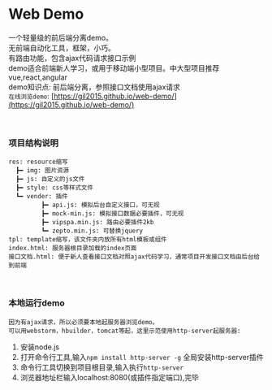 # Web Demo
一个轻量级的前后端分离demo。<br>
无前端自动化工具，框架，小巧。<br>
有路由功能，包含ajax代码请求接口示例<br>
demo适合前端新人学习，或用于移动端小型项目。中大型项目推荐vue,react,angular<br>
demo知识点: 前后端分离，参照接口文档使用ajax请求<br>
`在线浏览demo`: [https://gil2015.github.io/web-demo/](https://gil2015.github.io/web-demo/)


<br>

### 项目结构说明
```
res: resource缩写
  ┣━ img: 图片资源
  ┣━ js: 自定义的js文件
  ┣━ style: css等样式文件
  ┗━ vender: 插件
         ┣━ api.js: 模拟后台自定义接口，可无视
         ┣━ mock-min.js: 模拟接口数据必要插件，可无视
         ┣━ vipspa.min.js: 路由必要插件2kb
         ┗━ zepto.min.js: 可替换jquery
tpl: template缩写，该文件夹内放所有html模板或组件
index.html: 服务器根目录加载的index页面
接口文档.html: 便于新人查看接口文档对照ajax代码学习，通常项目开发接口文档由后台给到前端
```


<br>

### 本地运行demo
```
因为有ajax请求，所以必须要本地起服务器浏览demo。
可以用webstorm，hbuilder，tomcat等起，这里示范使用http-server起服务器:
```
1. 安装node.js
2. 打开命令行工具,输入`npm install http-server -g` 全局安装http-server插件
3. 命令行工具切换到项目根目录,输入执行`http-server`
4. 浏览器地址栏输入localhost:8080(或插件指定端口),完毕

